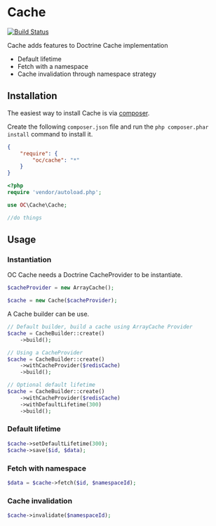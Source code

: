 # Cache
[![Build Status](https://travis-ci.org/OpenClassrooms/Cache.svg?branch=master)](https://travis-ci.org/OpenClassrooms/Cache)


Cache adds features to Doctrine Cache implementation
- Default lifetime
- Fetch with a namespace
- Cache invalidation through namespace strategy

## Installation
The easiest way to install Cache is via [composer](http://getcomposer.org/).

Create the following `composer.json` file and run the `php composer.phar install` command to install it.

```json
{
    "require": {
        "oc/cache": "*"
    }
}
```
```php
<?php
require 'vendor/autoload.php';

use OC\Cache\Cache;

//do things
```
<a name="install-nocomposer"/>

## Usage
### Instantiation
OC Cache needs a Doctrine CacheProvider to be instantiate.
```php
$cacheProvider = new ArrayCache();

$cache = new Cache($cacheProvider);
```
A Cache builder can be use.
```php
// Default builder, build a cache using ArrayCache Provider
$cache = CacheBuilder::create()
    ->build();

// Using a CacheProvider
$cache = CacheBuilder::create()
    ->withCacheProvider($redisCache)
    ->build();

// Optional default lifetime
$cache = CacheBuilder::create()
    ->withCacheProvider($redisCache)
    ->withDefaultLifetime(300)
    ->build();
```

### Default lifetime
```php
$cache->setDefaultLifetime(300);
$cache->save($id, $data);
```

### Fetch with namespace
```php
$data = $cache->fetch($id, $namespaceId);
```

### Cache invalidation
```php
$cache->invalidate($namespaceId);
```
